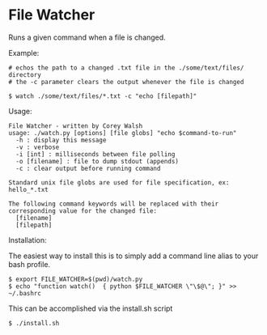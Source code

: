 # File Watcher

Runs a given command when a file is changed.

Example:
	
	# echos the path to a changed .txt file in the ./some/text/files/ directory
	# the -c parameter clears the output whenever the file is changed
	
	$ watch ./some/text/files/*.txt -c "echo [filepath]"

Usage:

	File Watcher - written by Corey Walsh
	usage: ./watch.py [options] [file globs] "echo $command-to-run" 
	  -h : display this message
	  -v : verbose
	  -i [int] : milliseconds between file polling
	  -o [filename] : file to dump stdout (appends)
	  -c : clear output before running command

	Standard unix file globs are used for file specification, ex: hello_*.txt

	The following command keywords will be replaced with their corresponding value for the changed file:
	  [filename]
	  [filepath]

Installation:

The easiest way to install this is to simply add a command line alias to your bash profile.
	
	$ export FILE_WATCHER=$(pwd)/watch.py
	$ echo "function watch()  { python $FILE_WATCHER \"\$@\"; }" >> ~/.bashrc

This can be accomplished via the install.sh script

	$ ./install.sh